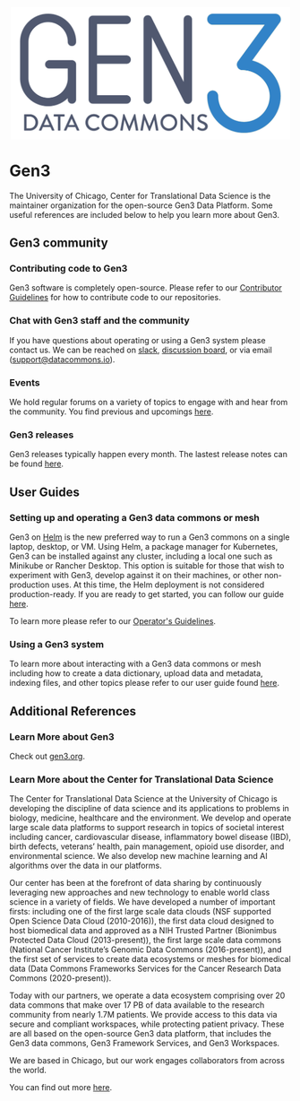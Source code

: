 <p align="center">
<img src="Gen3_Logo-01_blue.png" alt="Gen3 logo" width="500" style="display: block; margin: auto; "/>
</p>

# Gen3

The University of Chicago, Center for Translational Data Science is the maintainer organization for the open-source Gen3 Data Platform.  Some useful references are included below to help you learn more about Gen3.

## Gen3 community

### Contributing code to Gen3

Gen3 software is completely open-source.  Please refer to our [Contributor Guidelines](https://uc-cdis.github.io/gen3-docs/docs/Contributor%20Guidelines/) for how to contribute code to our repositories.

### Chat with Gen3 staff and the community

If you have questions about operating or using a Gen3 system please contact us.  We can be reached on [slack](https://docs.google.com/forms/d/e/1FAIpQLSczyhhOXeCK9FdVtpQpelOHYnRj1EAq1rwwnm9q6cPAe5a7ug/viewform), [discussion board](https://forums.gen3.org/), or via email (support@datacommons.io).

### Events

We hold regular forums on a variety of topics to engage with and hear from the community.  You find previous and upcomings [here](https://gen3.org/community/events/).

### Gen3 releases

Gen3 releases typically happen every month.  The lastest release notes can be found [here](https://github.com/uc-cdis/cdis-manifest/blob/master/releases/2024/06/gen3-release-notes.md).

## User Guides

### Setting up and operating a Gen3 data commons or mesh

Gen3 on [Helm](https://github.com/uc-cdis/gen3-helm) is the new preferred way to run a Gen3 commons on a single laptop, desktop, or VM. Using Helm, a package manager for Kubernetes, Gen3 can be installed against any cluster, including a local one such as Minikube or Rancher Desktop. This option is suitable for those that wish to experiment with Gen3, develop against it on their machines, or other non-production uses. At this time, the Helm deployment is not considered production-ready. If you are ready to get started, you can follow our guide [here](https://github.com/uc-cdis/gen3-helm/blob/doc/gen3Setup/gen3ForDevs/gen3HelmForDevelopers.md). 

To learn more please refer to our [Operator's Guidelines](https://gen3.org/resources/operator/).

### Using a Gen3 system

To learn more about interacting with a Gen3 data commons or mesh including how to create a data dictionary, upload data and metadata, indexing files, and other topics please refer to our user guide found [here](https://gen3.org/resources/user/).

## Additional References

### Learn More about Gen3

Check out [gen3.org](https://gen3.org/).

### Learn More about the Center for Translational Data Science

The Center for Translational Data Science at the University of Chicago is developing the discipline of data science and its applications to problems in biology, medicine, healthcare and the environment. We develop and operate large scale data platforms to support research in topics of societal interest including cancer, cardiovascular disease, inflammatory bowel disease (IBD), birth defects, veterans’ health, pain management, opioid use disorder, and environmental science. We also develop new machine learning and AI algorithms over the data in our platforms. 

Our center has been at the forefront of data sharing by continuously leveraging new approaches and new technology to enable world class science in a variety of fields. We have developed a number of important firsts: including one of the first large scale data clouds (NSF supported Open Science Data Cloud (2010-2016)), the first data cloud designed to host biomedical data and approved as a NIH Trusted Partner (Bionimbus Protected Data Cloud (2013-present)), the first large scale data commons (National Cancer Institute’s Genomic Data Commons (2016-present)), and the first set of services to create data ecosystems or meshes for biomedical data (Data Commons Frameworks Services for the Cancer Research Data Commons (2020-present)). 

Today with our partners, we operate a data ecosystem comprising over 20 data commons that make over 17 PB of data available to the research community from nearly 1.7M patients. We provide access to this data via secure and compliant workspaces, while protecting patient privacy. These are all based on the open-source Gen3 data platform, that includes the Gen3 data commons, Gen3 Framework Services, and Gen3 Workspaces.

We are based in Chicago, but our work engages collaborators from across the world.

You can find out more [here](https://ctds.uchicago.edu/).
